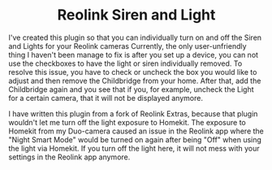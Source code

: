 
<span align="center">

# Reolink Siren and Light

</span>

I've created this plugin so that you can individually turn on and off the Siren and Lights for your Reolink cameras
Currently, the only user-unfriendly thing I haven't been manage to fix is after you set up a device, you can not use the checkboxes to have the light or siren individually removed.
To resolve this issue, you have to check or uncheck the box you would like to adjust and then remove the Childbridge from your home.
After that, add the Childbridge again and you see that if you, for example, uncheck the Light for a certain camera, that it will not be displayed anymore.

I have written this plugin from a fork of Reolink Extras, because that plugin wouldn't let me turn off the light exposure to Homekit.
The exposure to Homekit from my Duo-camera caused an issue in the Reolink app where the "Night Smart Mode" would be turned on again after being "Off" when using the light via Homekit.
If you turn off the light here, it will not mess with your settings in the Reolink app anymore.